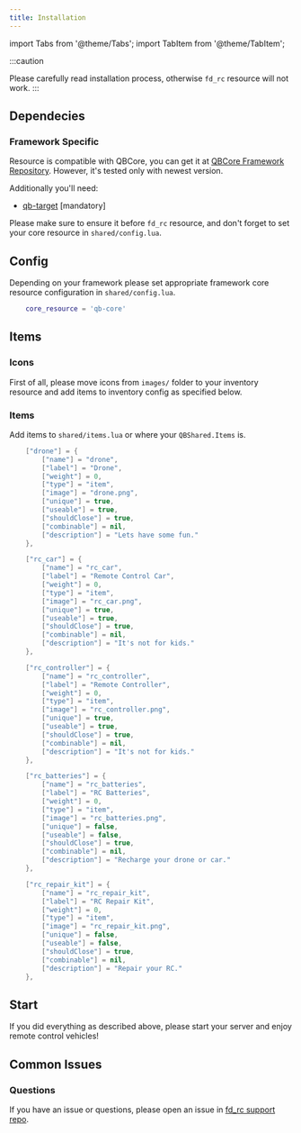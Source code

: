 ```yaml
---
title: Installation
---
```


import Tabs from '@theme/Tabs';
import TabItem from '@theme/TabItem';

:::caution

Please carefully read installation process, otherwise `fd_rc` resource will not work.
:::

## Dependecies

### Framework Specific

<Tabs>
<TabItem value="qbcore" label="QBCore" default>

Resource is compatible with QBCore, you can get it at [QBCore Framework Repository](https://github.com/qbcore-framework). However, it's tested only with newest version.

Additionally you'll need:
- [qb-target](https://github.com/BerkieBb/qb-target) [mandatory]

Please make sure to ensure it before `fd_rc` resource, and don't forget to set your core resource in `shared/config.lua`.
</TabItem>
</Tabs>

## Config

Depending on your framework please set appropriate framework core resource configuration in `shared/config.lua`.

<Tabs>
<TabItem value="qbcore" label="QBCore" default>

```lua
    core_resource = 'qb-core'
```
</TabItem>
</Tabs>

## Items

### Icons
First of all, please move icons from `images/` folder to your inventory resource and add items to inventory config as specified below.

### Items
<Tabs>
<TabItem value="qbcore" label="QBCore" default>

Add items to `shared/items.lua` or where your `QBShared.Items` is.

```lua
    ["drone"] = {
        ["name"] = "drone",
        ["label"] = "Drone",
        ["weight"] = 0,
        ["type"] = "item",
        ["image"] = "drone.png",
        ["unique"] = true,
        ["useable"] = true,
        ["shouldClose"] = true,
        ["combinable"] = nil,
        ["description"] = "Lets have some fun."
    },

    ["rc_car"] = {
        ["name"] = "rc_car",
        ["label"] = "Remote Control Car",
        ["weight"] = 0,
        ["type"] = "item",
        ["image"] = "rc_car.png",
        ["unique"] = true,
        ["useable"] = true,
        ["shouldClose"] = true,
        ["combinable"] = nil,
        ["description"] = "It's not for kids."
    },

    ["rc_controller"] = {
        ["name"] = "rc_controller",
        ["label"] = "Remote Controller",
        ["weight"] = 0,
        ["type"] = "item",
        ["image"] = "rc_controller.png",
        ["unique"] = true,
        ["useable"] = true,
        ["shouldClose"] = true,
        ["combinable"] = nil,
        ["description"] = "It's not for kids."
    },

    ["rc_batteries"] = {
        ["name"] = "rc_batteries",
        ["label"] = "RC Batteries",
        ["weight"] = 0,
        ["type"] = "item",
        ["image"] = "rc_batteries.png",
        ["unique"] = false,
        ["useable"] = false,
        ["shouldClose"] = true,
        ["combinable"] = nil,
        ["description"] = "Recharge your drone or car."
    },

    ["rc_repair_kit"] = {
        ["name"] = "rc_repair_kit",
        ["label"] = "RC Repair Kit",
        ["weight"] = 0,
        ["type"] = "item",
        ["image"] = "rc_repair_kit.png",
        ["unique"] = false,
        ["useable"] = false,
        ["shouldClose"] = true,
        ["combinable"] = nil,
        ["description"] = "Repair your RC."
    },
```
</TabItem>
</Tabs>

## Start

If you did everything as described above, please start your server and enjoy remote control vehicles!

## Common Issues

### Questions

If you have an issue or questions, please open an issue in [fd_rc support repo](https://github.com/FelisDevelopment/fd_rc_support/issues).
